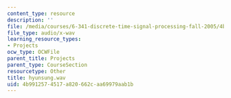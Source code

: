 ```yaml
---
content_type: resource
description: ''
file: /media/courses/6-341-discrete-time-signal-processing-fall-2005/4b9912574517a820662caa69979aab1b_hyunsung.wav
file_type: audio/x-wav
learning_resource_types:
- Projects
ocw_type: OCWFile
parent_title: Projects
parent_type: CourseSection
resourcetype: Other
title: hyunsung.wav
uid: 4b991257-4517-a820-662c-aa69979aab1b
---
```

